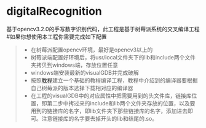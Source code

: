 # digitalRecognition
基于opencv3.2.0的手写数字识别代码，此工程是基于树莓派系统的交叉编译工程
#如果你想使用本工程你需要完成如下配置
> * 在树莓派配置opencv环境，最好是opencv3以上的
> * 树莓派端配置好环境后，将usr/local文件夹下的lib和include两个文件夹拷贝到windows端，存放位置任意
> * windows端安装最新的visualGDB并完成破解
> * 按照[教程](http://etrd.org/2017/01/25/Windows%E4%B8%8B%E5%BB%BA%E7%AB%8B%E7%AC%AC%E4%B8%80%E4%B8%AA%E6%A0%91%E8%8E%93%E6%B4%BE%E5%BA%94%E7%94%A8%E7%A8%8B%E5%BA%8F/)建立一个基础的教程编译工程，教程中介绍到的编译器要根据自己树莓派的版本选择下载相对应的编译器
> * 在工程的visualGDB中的对应属性中把需要用到的头文件库，链接库位置，即第二步中拷过来的include和lib两个文件夹存放的位置，以及要用到的链接库的名字，即lib文件夹下那些链接库的名字，添加进去即可。注意链接库的名字要去掉开头的lib和结尾的.so。
